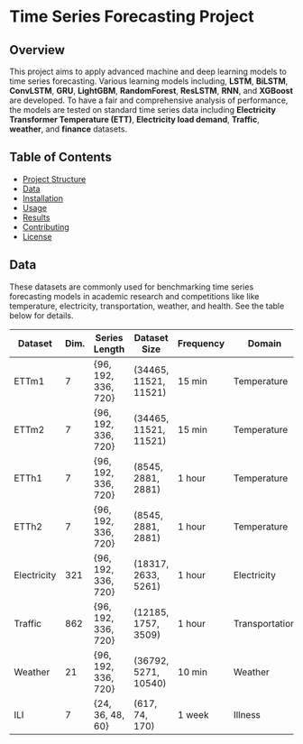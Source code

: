 # Time Series Forecasting Project

## Overview

This project aims to apply advanced machine and deep learning models to time series forecasting. Various learning models including, **LSTM**, **BiLSTM**, **ConvLSTM**, **GRU**, **LightGBM**, **RandomForest**, **ResLSTM**, **RNN**, and **XGBoost** are developed. To have a fair and comprehensive analysis of performance, the models are tested on standard time series data including **Electricity Transformer Temperature (ETT)**, **Electricity load demand**, **Traffic**, **weather**, and **finance** datasets.


## Table of Contents
- [Project Structure](#project-structure)
- [Data](#data)
- [Installation](#installation)
- [Usage](#usage)
- [Results](#results)
- [Contributing](#contributing)
- [License](#license)

## Data
These datasets are commonly used for benchmarking time series forecasting models in academic research and competitions like like temperature, electricity, transportation, weather, and health. See the table below for details.

| Dataset      | Dim. | Series Length       | Dataset Size               | Frequency | Domain       |
|--------------|------|---------------------|----------------------------|-----------|--------------|
| ETTm1        | 7    | {96, 192, 336, 720} | (34465, 11521, 11521)      | 15 min    | Temperature  |
| ETTm2        | 7    | {96, 192, 336, 720} | (34465, 11521, 11521)      | 15 min    | Temperature  |
| ETTh1        | 7    | {96, 192, 336, 720} | (8545, 2881, 2881)         | 1 hour    | Temperature  |
| ETTh2        | 7    | {96, 192, 336, 720} | (8545, 2881, 2881)         | 1 hour    | Temperature  |
| Electricity  | 321  | {96, 192, 336, 720} | (18317, 2633, 5261)        | 1 hour    | Electricity  |
| Traffic      | 862  | {96, 192, 336, 720} | (12185, 1757, 3509)        | 1 hour    | Transportation|
| Weather      | 21   | {96, 192, 336, 720} | (36792, 5271, 10540)       | 10 min    | Weather      |
| ILI          | 7    | {24, 36, 48, 60}    | (617, 74, 170)             | 1 week    | Illness      |
